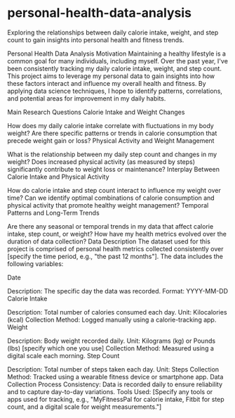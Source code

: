 # personal-health-data-analysis
Exploring the relationships between daily calorie intake, weight, and step count to gain insights into personal health and fitness trends.

Personal Health Data Analysis
Motivation
Maintaining a healthy lifestyle is a common goal for many individuals, including myself. Over the past year, I've been consistently tracking my daily calorie intake, weight, and step count. This project aims to leverage my personal data to gain insights into how these factors interact and influence my overall health and fitness. By applying data science techniques, I hope to identify patterns, correlations, and potential areas for improvement in my daily habits.

Main Research Questions
Calorie Intake and Weight Changes

How does my daily calorie intake correlate with fluctuations in my body weight?
Are there specific patterns or trends in calorie consumption that precede weight gain or loss?
Physical Activity and Weight Management

What is the relationship between my daily step count and changes in my weight?
Does increased physical activity (as measured by steps) significantly contribute to weight loss or maintenance?
Interplay Between Calorie Intake and Physical Activity

How do calorie intake and step count interact to influence my weight over time?
Can we identify optimal combinations of calorie consumption and physical activity that promote healthy weight management?
Temporal Patterns and Long-Term Trends

Are there any seasonal or temporal trends in my data that affect calorie intake, step count, or weight?
How have my health metrics evolved over the duration of data collection?
Data Description
The dataset used for this project is comprised of personal health metrics collected consistently over [specify the time period, e.g., "the past 12 months"]. The data includes the following variables:

Date

Description: The specific day the data was recorded.
Format: YYYY-MM-DD
Calorie Intake

Description: Total number of calories consumed each day.
Unit: Kilocalories (kcal)
Collection Method: Logged manually using a calorie-tracking app.
Weight

Description: Body weight recorded daily.
Unit: Kilograms (kg) or Pounds (lbs) [specify which one you use]
Collection Method: Measured using a digital scale each morning.
Step Count

Description: Total number of steps taken each day.
Unit: Steps
Collection Method: Tracked using a wearable fitness device or smartphone app.
Data Collection Process
Consistency: Data is recorded daily to ensure reliability and to capture day-to-day variations.
Tools Used: [Specify any tools or apps used for tracking, e.g., "MyFitnessPal for calorie intake, Fitbit for step count, and a digital scale for weight measurements."]
